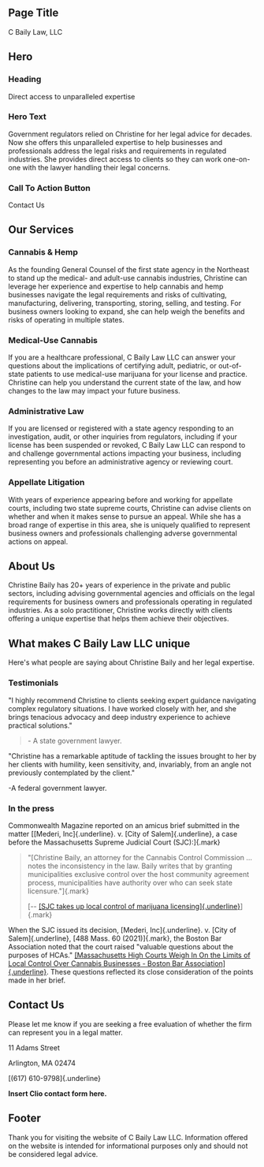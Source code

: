 ## Page Title

C Baily Law, LLC

## Hero

### Heading

Direct access to unparalleled expertise

### Hero Text

Government regulators relied on Christine for her legal advice for
decades. Now she offers this unparalleled expertise to help businesses
and professionals address the legal risks and requirements in regulated
industries. She provides direct access to clients so they can work
one-on-one with the lawyer handling their legal concerns. 

### Call To Action Button

Contact Us

## Our Services

### Cannabis & Hemp

As the founding General Counsel of the first state agency in the
Northeast to stand up the medical- and adult-use cannabis industries,
Christine can leverage her experience and expertise to help cannabis and
hemp businesses navigate the legal requirements and risks of
cultivating, manufacturing, delivering, transporting, storing, selling,
and testing. For business owners looking to expand, she can help weigh
the benefits and risks of operating in multiple states.

### Medical-Use Cannabis

If you are a healthcare professional, C Baily Law LLC can answer your
questions about the implications of certifying adult, pediatric, or
out-of-state patients to use medical-use marijuana for your license and
practice. Christine can help you understand the current state of the
law, and how changes to the law may impact your future business. 

### Administrative Law

If you are licensed or registered with a state agency responding to an
investigation, audit, or other inquiries from regulators, including if
your license has been suspended or revoked, C Baily Law LLC can respond
to and challenge governmental actions impacting your business, including
representing you before an administrative agency or reviewing court.

### Appellate Litigation

With years of experience appearing before and working for appellate
courts, including two state supreme courts, Christine can advise clients
on whether and when it makes sense to pursue an appeal. While she has a
broad range of expertise in this area, she is uniquely qualified to
represent business owners and professionals challenging adverse
governmental actions on appeal. 

## About Us

Christine Baily has 20+ years of experience in the private and public
sectors, including advising governmental agencies and officials on the
legal requirements for business owners and professionals operating in
regulated industries. As a solo practitioner, Christine works directly
with clients offering a unique expertise that helps them achieve their
objectives.

## What makes C Baily Law LLC unique

Here's what people are saying about Christine Baily and her legal
expertise.

### Testimonials

"I highly recommend Christine to clients seeking expert guidance
navigating complex regulatory situations. I have worked closely with
her, and she brings tenacious advocacy and deep industry experience to
achieve practical solutions."

> \- A state government lawyer.

"Christine has a remarkable aptitude of tackling the issues brought to
her by her clients with humility, keen sensitivity, and, invariably,
from an angle not previously contemplated by the client."

-A federal government lawyer.

### In the press

Commonwealth Magazine reported on an amicus brief submitted in the
matter [[Mederi, Inc]{.underline}. v. [City of Salem]{.underline}, a
case before the Massachusetts Supreme Judicial Court (SJC):]{.mark}

> "[Christine Baily, an attorney for the Cannabis Control Commission ...
> notes the inconsistency in the law. Baily writes that by granting
> municipalities exclusive control over the host community agreement
> process, municipalities have authority over who can seek state
> licensure."]{.mark}
>
> [-- [[SJC takes up local control of marijuana
> licensing]{.underline}](https://commonwealthmagazine.org/marijuana/sjc-takes-up-local-control-of-marijuana-licensing/.)]{.mark}

When the SJC issued its decision, [Mederi, Inc]{.underline}. v. [City of
Salem]{.underline}, [488 Mass. 60 (2021)]{.mark}, the Boston Bar
Association noted that the court raised "valuable questions about the
purposes of HCAs." [[Massachusetts High Courts Weigh In On the Limits of
Local Control Over Cannabis Businesses - Boston Bar
Association]{.underline}](https://bostonbar.org/journal/massachusetts-high-courts-weigh-in-on-the-limits-of-local-control-over-cannabis-businesses/).
These questions reflected its close consideration of the points made in
her brief.

## Contact Us

Please let me know if you are seeking a free evaluation of whether the
firm can represent you in a legal matter.

11 Adams Street

Arlington, MA 02474

[(617) 610-9798]{.underline}

**Insert Clio contact form here.**

## Footer

Thank you for visiting the website of C Baily Law LLC. Information
offered on the website is intended for informational purposes only and
should not be considered legal advice.
